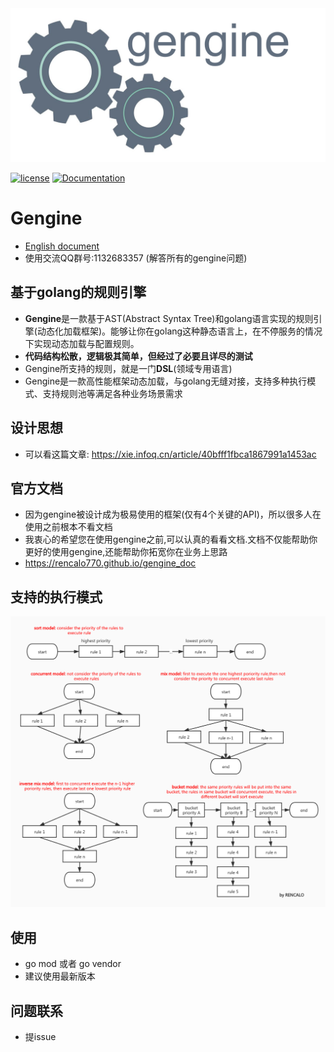 <div align="center">
  <img src="gengine.png">
</div>

[![license](https://img.shields.io/badge/license-BSD-blue.svg)]()
[![Documentation](https://img.shields.io/badge/api-reference-blue.svg)](https://rencalo770.github.io/gengine_doc) 

# Gengine
- [English document](README.md)
- 使用交流QQ群号:1132683357 (解答所有的gengine问题)

## 基于golang的规则引擎
- **Gengine**是一款基于AST(Abstract Syntax Tree)和golang语言实现的规则引擎(动态化加载框架)。能够让你在golang这种静态语言上，在不停服务的情况下实现动态加载与配置规则。
- **代码结构松散，逻辑极其简单，但经过了必要且详尽的测试**
- Gengine所支持的规则，就是一门**DSL**(领域专用语言)
- Gengine是一款高性能框架动态加载，与golang无缝对接，支持多种执行模式、支持规则池等满足各种业务场景需求

## 设计思想
- 可以看这篇文章: https://xie.infoq.cn/article/40bfff1fbca1867991a1453ac

## 官方文档
- 因为gengine被设计成为极易使用的框架(仅有4个关键的API)，所以很多人在使用之前根本不看文档
- 我衷心的希望您在使用gengine之前,可以认真的看看文档.文档不仅能帮助你更好的使用gengine,还能帮助你拓宽你在业务上思路
- https://rencalo770.github.io/gengine_doc

## 支持的执行模式
 ![avatar](exe_model.jpg)

## 使用
- go mod 或者 go vendor
- 建议使用最新版本

## 问题联系
- 提issue